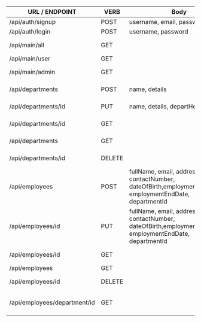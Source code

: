 

| URL / ENDPOINT               | VERB   | Body                                                                                                               | DESCRIPTION                 |
|------------------------------|--------|--------------------------------------------------------------------------------------------------------------------|-----------------------------|
| /api/auth/signup             | POST   | username, email, password                                                                                          | Registration                |
| /api/auth/login              | POST   | username, password                                                                                                 | Login                       |
| /api/main/all                | GET    |                                                                                                                    | Public Content              |
| /api/main/user               | GET    |                                                                                                                    | User Content                |
| /api/main/admin              | GET    |                                                                                                                    | Admin Content               |
| /api/departments             | POST   | name, details                                                                                                      | Create Department           |
| /api/departments/id          | PUT    | name, details, departHeadId                                                                                        | Update Department           |
| /api/departments/id          | GET    |                                                                                                                    | Show a Department           |
| /api/departments             | GET    |                                                                                                                    | All Departments             |
| /api/departments/id          | DELETE |                                                                                                                    | Delete a Department         |
| /api/employees               | POST   | fullName, email, address, contactNumber, <br>dateOfBirth,employmentStartDate", <br>employmentEndDate, departmentId | Create am Employee Profile  |
| /api/employees/id            | PUT    | fullName, email, address, contactNumber, <br>dateOfBirth,employmentStartDate", <br>employmentEndDate, departmentId | Update an Employee          |
| /api/employees/id            | GET    |                                                                                                                    | Show an Employee            |
| /api/employees               | GET    |                                                                                                                    | All Employees               |
| /api/employees/id            | DELETE |                                                                                                                    | Delete an Employee          |
| /api/employees/department/id | GET    |                                                                                                                    | Get Employees by Department |